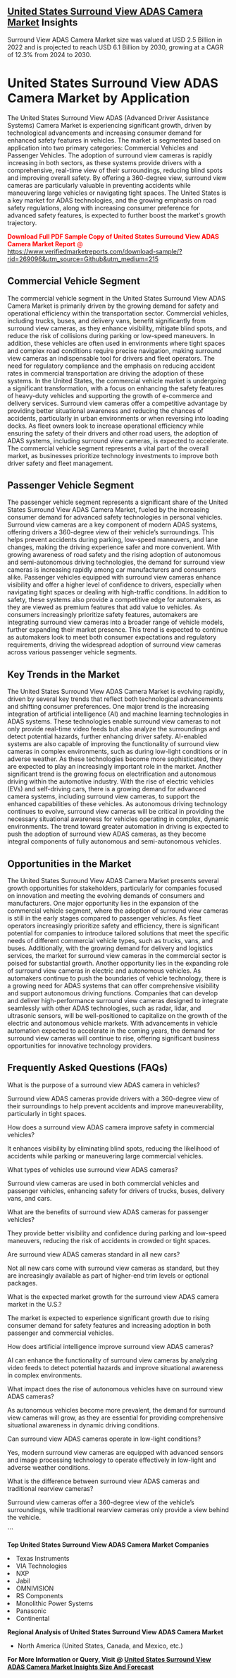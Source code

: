 <h2><a href="https://www.verifiedmarketreports.com/download-sample/?rid=269096&amp;utm_source=Github&amp;utm_medium=215" target="_blank">United States Surround View ADAS Camera Market</a> Insights</h2><p>Surround View ADAS Camera Market size was valued at USD 2.5 Billion in 2022 and is projected to reach USD 6.1 Billion by 2030, growing at a CAGR of 12.3% from 2024 to 2030.</p><p> <h1>United States Surround View ADAS Camera Market by Application</h1> <p>The United States Surround View ADAS (Advanced Driver Assistance Systems) Camera Market is experiencing significant growth, driven by technological advancements and increasing consumer demand for enhanced safety features in vehicles. The market is segmented based on application into two primary categories: Commercial Vehicles and Passenger Vehicles. The adoption of surround view cameras is rapidly increasing in both sectors, as these systems provide drivers with a comprehensive, real-time view of their surroundings, reducing blind spots and improving overall safety. By offering a 360-degree view, surround view cameras are particularly valuable in preventing accidents while maneuvering large vehicles or navigating tight spaces. The United States is a key market for ADAS technologies, and the growing emphasis on road safety regulations, along with increasing consumer preference for advanced safety features, is expected to further boost the market's growth trajectory. <p><span class=""><span style="color: #ff0000;"><strong>Download Full PDF Sample Copy of United States Surround View ADAS Camera Market Report</strong> @ </span><a href="https://www.verifiedmarketreports.com/download-sample/?rid=269096&amp;utm_source=Github&amp;utm_medium=215" target="_blank">https://www.verifiedmarketreports.com/download-sample/?rid=269096&amp;utm_source=Github&amp;utm_medium=215</a></span></p></p> <h2>Commercial Vehicle Segment</h2> <p>The commercial vehicle segment in the United States Surround View ADAS Camera Market is primarily driven by the growing demand for safety and operational efficiency within the transportation sector. Commercial vehicles, including trucks, buses, and delivery vans, benefit significantly from surround view cameras, as they enhance visibility, mitigate blind spots, and reduce the risk of collisions during parking or low-speed maneuvers. In addition, these vehicles are often used in environments where tight spaces and complex road conditions require precise navigation, making surround view cameras an indispensable tool for drivers and fleet operators. The need for regulatory compliance and the emphasis on reducing accident rates in commercial transportation are driving the adoption of these systems. In the United States, the commercial vehicle market is undergoing a significant transformation, with a focus on enhancing the safety features of heavy-duty vehicles and supporting the growth of e-commerce and delivery services. Surround view cameras offer a competitive advantage by providing better situational awareness and reducing the chances of accidents, particularly in urban environments or when reversing into loading docks. As fleet owners look to increase operational efficiency while ensuring the safety of their drivers and other road users, the adoption of ADAS systems, including surround view cameras, is expected to accelerate. The commercial vehicle segment represents a vital part of the overall market, as businesses prioritize technology investments to improve both driver safety and fleet management. <h2>Passenger Vehicle Segment</h2> <p>The passenger vehicle segment represents a significant share of the United States Surround View ADAS Camera Market, fueled by the increasing consumer demand for advanced safety technologies in personal vehicles. Surround view cameras are a key component of modern ADAS systems, offering drivers a 360-degree view of their vehicle’s surroundings. This helps prevent accidents during parking, low-speed maneuvers, and lane changes, making the driving experience safer and more convenient. With growing awareness of road safety and the rising adoption of autonomous and semi-autonomous driving technologies, the demand for surround view cameras is increasing rapidly among car manufacturers and consumers alike. Passenger vehicles equipped with surround view cameras enhance visibility and offer a higher level of confidence to drivers, especially when navigating tight spaces or dealing with high-traffic conditions. In addition to safety, these systems also provide a competitive edge for automakers, as they are viewed as premium features that add value to vehicles. As consumers increasingly prioritize safety features, automakers are integrating surround view cameras into a broader range of vehicle models, further expanding their market presence. This trend is expected to continue as automakers look to meet both consumer expectations and regulatory requirements, driving the widespread adoption of surround view cameras across various passenger vehicle segments. <h2>Key Trends in the Market</h2> <p>The United States Surround View ADAS Camera Market is evolving rapidly, driven by several key trends that reflect both technological advancements and shifting consumer preferences. One major trend is the increasing integration of artificial intelligence (AI) and machine learning technologies in ADAS systems. These technologies enable surround view cameras to not only provide real-time video feeds but also analyze the surroundings and detect potential hazards, further enhancing driver safety. AI-enabled systems are also capable of improving the functionality of surround view cameras in complex environments, such as during low-light conditions or in adverse weather. As these technologies become more sophisticated, they are expected to play an increasingly important role in the market. Another significant trend is the growing focus on electrification and autonomous driving within the automotive industry. With the rise of electric vehicles (EVs) and self-driving cars, there is a growing demand for advanced camera systems, including surround view cameras, to support the enhanced capabilities of these vehicles. As autonomous driving technology continues to evolve, surround view cameras will be critical in providing the necessary situational awareness for vehicles operating in complex, dynamic environments. The trend toward greater automation in driving is expected to push the adoption of surround view ADAS cameras, as they become integral components of fully autonomous and semi-autonomous vehicles. <h2>Opportunities in the Market</h2> <p>The United States Surround View ADAS Camera Market presents several growth opportunities for stakeholders, particularly for companies focused on innovation and meeting the evolving demands of consumers and manufacturers. One major opportunity lies in the expansion of the commercial vehicle segment, where the adoption of surround view cameras is still in the early stages compared to passenger vehicles. As fleet operators increasingly prioritize safety and efficiency, there is significant potential for companies to introduce tailored solutions that meet the specific needs of different commercial vehicle types, such as trucks, vans, and buses. Additionally, with the growing demand for delivery and logistics services, the market for surround view cameras in the commercial sector is poised for substantial growth. Another opportunity lies in the expanding role of surround view cameras in electric and autonomous vehicles. As automakers continue to push the boundaries of vehicle technology, there is a growing need for ADAS systems that can offer comprehensive visibility and support autonomous driving functions. Companies that can develop and deliver high-performance surround view cameras designed to integrate seamlessly with other ADAS technologies, such as radar, lidar, and ultrasonic sensors, will be well-positioned to capitalize on the growth of the electric and autonomous vehicle markets. With advancements in vehicle automation expected to accelerate in the coming years, the demand for surround view cameras will continue to rise, offering significant business opportunities for innovative technology providers. <h2>Frequently Asked Questions (FAQs)</h2> <p>What is the purpose of a surround view ADAS camera in vehicles?</p> <p>Surround view ADAS cameras provide drivers with a 360-degree view of their surroundings to help prevent accidents and improve maneuverability, particularly in tight spaces.</p> <p>How does a surround view ADAS camera improve safety in commercial vehicles?</p> <p>It enhances visibility by eliminating blind spots, reducing the likelihood of accidents while parking or maneuvering large commercial vehicles.</p> <p>What types of vehicles use surround view ADAS cameras?</p> <p>Surround view cameras are used in both commercial vehicles and passenger vehicles, enhancing safety for drivers of trucks, buses, delivery vans, and cars.</p> <p>What are the benefits of surround view ADAS cameras for passenger vehicles?</p> <p>They provide better visibility and confidence during parking and low-speed maneuvers, reducing the risk of accidents in crowded or tight spaces.</p> <p>Are surround view ADAS cameras standard in all new cars?</p> <p>Not all new cars come with surround view cameras as standard, but they are increasingly available as part of higher-end trim levels or optional packages.</p> <p>What is the expected market growth for the surround view ADAS camera market in the U.S.?</p> <p>The market is expected to experience significant growth due to rising consumer demand for safety features and increasing adoption in both passenger and commercial vehicles.</p> <p>How does artificial intelligence improve surround view ADAS cameras?</p> <p>AI can enhance the functionality of surround view cameras by analyzing video feeds to detect potential hazards and improve situational awareness in complex environments.</p> <p>What impact does the rise of autonomous vehicles have on surround view ADAS cameras?</p> <p>As autonomous vehicles become more prevalent, the demand for surround view cameras will grow, as they are essential for providing comprehensive situational awareness in dynamic driving conditions.</p> <p>Can surround view ADAS cameras operate in low-light conditions?</p> <p>Yes, modern surround view cameras are equipped with advanced sensors and image processing technology to operate effectively in low-light and adverse weather conditions.</p> <p>What is the difference between surround view ADAS cameras and traditional rearview cameras?</p> <p>Surround view cameras offer a 360-degree view of the vehicle’s surroundings, while traditional rearview cameras only provide a view behind the vehicle.</p> ```</p><p><strong>Top United States Surround View ADAS Camera Market Companies</strong></p><div data-test-id=""><p><li>Texas Instruments</li><li> VIA Technologies</li><li> NXP</li><li> Jabil</li><li> OMNIVISION</li><li> RS Components</li><li> Monolithic Power Systems</li><li> Panasonic</li><li> Continental</li></p><div><strong>Regional Analysis of&nbsp;United States Surround View ADAS Camera Market</strong></div><ul><li dir="ltr"><p dir="ltr">North America&nbsp;(United States, Canada, and Mexico, etc.)</p></li></ul><p><strong>For More Information or Query, Visit @&nbsp;</strong><strong><a href="https://www.verifiedmarketreports.com/product/surround-view-adas-camera-market/?utm_source=Github&amp;utm_medium=215" target="_blank">United States Surround View ADAS Camera Market Insights Size And Forecast</a></strong></p></div>
